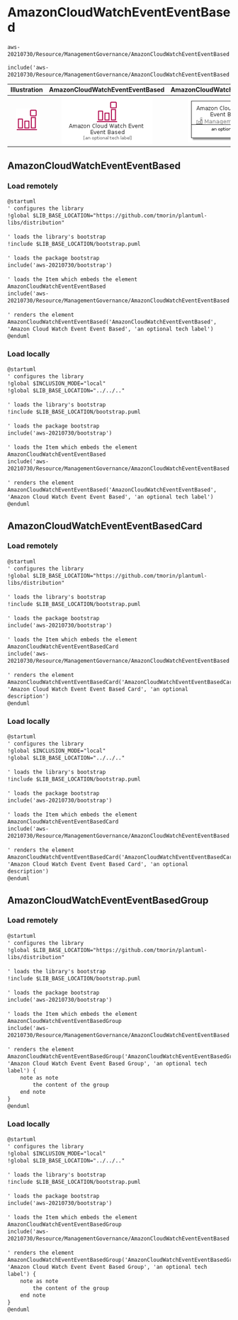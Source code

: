 # AmazonCloudWatchEventEventBased


```text
aws-20210730/Resource/ManagementGovernance/AmazonCloudWatchEventEventBased
```

```text
include('aws-20210730/Resource/ManagementGovernance/AmazonCloudWatchEventEventBased')
```



| Illustration | AmazonCloudWatchEventEventBased | AmazonCloudWatchEventEventBasedCard | AmazonCloudWatchEventEventBasedGroup |
| :---: | :---: | :---: | :---: |
| ![illustration for Illustration](../../../aws-20210730/Resource/ManagementGovernance/AmazonCloudWatchEventEventBased.png) | ![illustration for AmazonCloudWatchEventEventBased](../../../aws-20210730/Resource/ManagementGovernance/AmazonCloudWatchEventEventBased.Local.png) | ![illustration for AmazonCloudWatchEventEventBasedCard](../../../aws-20210730/Resource/ManagementGovernance/AmazonCloudWatchEventEventBasedCard.Local.png) | ![illustration for AmazonCloudWatchEventEventBasedGroup](../../../aws-20210730/Resource/ManagementGovernance/AmazonCloudWatchEventEventBasedGroup.Local.png) |




## AmazonCloudWatchEventEventBased

### Load remotely
```plantuml
@startuml
' configures the library
!global $LIB_BASE_LOCATION="https://github.com/tmorin/plantuml-libs/distribution"

' loads the library's bootstrap
!include $LIB_BASE_LOCATION/bootstrap.puml

' loads the package bootstrap
include('aws-20210730/bootstrap')

' loads the Item which embeds the element AmazonCloudWatchEventEventBased
include('aws-20210730/Resource/ManagementGovernance/AmazonCloudWatchEventEventBased')

' renders the element
AmazonCloudWatchEventEventBased('AmazonCloudWatchEventEventBased', 'Amazon Cloud Watch Event Event Based', 'an optional tech label')
@enduml
```

### Load locally
```plantuml
@startuml
' configures the library
!global $INCLUSION_MODE="local"
!global $LIB_BASE_LOCATION="../../.."

' loads the library's bootstrap
!include $LIB_BASE_LOCATION/bootstrap.puml

' loads the package bootstrap
include('aws-20210730/bootstrap')

' loads the Item which embeds the element AmazonCloudWatchEventEventBased
include('aws-20210730/Resource/ManagementGovernance/AmazonCloudWatchEventEventBased')

' renders the element
AmazonCloudWatchEventEventBased('AmazonCloudWatchEventEventBased', 'Amazon Cloud Watch Event Event Based', 'an optional tech label')
@enduml
```

## AmazonCloudWatchEventEventBasedCard

### Load remotely
```plantuml
@startuml
' configures the library
!global $LIB_BASE_LOCATION="https://github.com/tmorin/plantuml-libs/distribution"

' loads the library's bootstrap
!include $LIB_BASE_LOCATION/bootstrap.puml

' loads the package bootstrap
include('aws-20210730/bootstrap')

' loads the Item which embeds the element AmazonCloudWatchEventEventBasedCard
include('aws-20210730/Resource/ManagementGovernance/AmazonCloudWatchEventEventBased')

' renders the element
AmazonCloudWatchEventEventBasedCard('AmazonCloudWatchEventEventBasedCard', 'Amazon Cloud Watch Event Event Based Card', 'an optional description')
@enduml
```

### Load locally
```plantuml
@startuml
' configures the library
!global $INCLUSION_MODE="local"
!global $LIB_BASE_LOCATION="../../.."

' loads the library's bootstrap
!include $LIB_BASE_LOCATION/bootstrap.puml

' loads the package bootstrap
include('aws-20210730/bootstrap')

' loads the Item which embeds the element AmazonCloudWatchEventEventBasedCard
include('aws-20210730/Resource/ManagementGovernance/AmazonCloudWatchEventEventBased')

' renders the element
AmazonCloudWatchEventEventBasedCard('AmazonCloudWatchEventEventBasedCard', 'Amazon Cloud Watch Event Event Based Card', 'an optional description')
@enduml
```

## AmazonCloudWatchEventEventBasedGroup

### Load remotely
```plantuml
@startuml
' configures the library
!global $LIB_BASE_LOCATION="https://github.com/tmorin/plantuml-libs/distribution"

' loads the library's bootstrap
!include $LIB_BASE_LOCATION/bootstrap.puml

' loads the package bootstrap
include('aws-20210730/bootstrap')

' loads the Item which embeds the element AmazonCloudWatchEventEventBasedGroup
include('aws-20210730/Resource/ManagementGovernance/AmazonCloudWatchEventEventBased')

' renders the element
AmazonCloudWatchEventEventBasedGroup('AmazonCloudWatchEventEventBasedGroup', 'Amazon Cloud Watch Event Event Based Group', 'an optional tech label') {
    note as note
        the content of the group
    end note
}
@enduml
```

### Load locally
```plantuml
@startuml
' configures the library
!global $INCLUSION_MODE="local"
!global $LIB_BASE_LOCATION="../../.."

' loads the library's bootstrap
!include $LIB_BASE_LOCATION/bootstrap.puml

' loads the package bootstrap
include('aws-20210730/bootstrap')

' loads the Item which embeds the element AmazonCloudWatchEventEventBasedGroup
include('aws-20210730/Resource/ManagementGovernance/AmazonCloudWatchEventEventBased')

' renders the element
AmazonCloudWatchEventEventBasedGroup('AmazonCloudWatchEventEventBasedGroup', 'Amazon Cloud Watch Event Event Based Group', 'an optional tech label') {
    note as note
        the content of the group
    end note
}
@enduml
```

